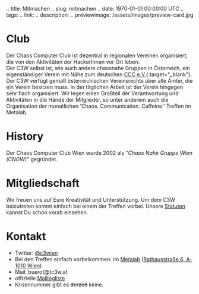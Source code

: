 .. title: Mitmachen
.. slug: mitmachen
.. date: 1970-01-01 00:00:00 UTC
.. tags:
.. link:
.. description:
.. previewimage: /assets/images/preview-card.jpg


# Club
Der Chaos Computer Club ist dezentral in regionalen Vereinen organisiert, die 
von den Aktivitäten der HackerInnen vor Ort leben.<br/>
Der C3W selbst ist, wie auch andere chaosnahe Gruppen in Österreich, 
ein eigenständiger Verein mit Nähe zum deutschen [CCC e.V.](https://ccc.de){:target="_blank"}.
Der C3W verfügt gemäß österreichischen Vereinsrechts über alle Ämter, 
die ein Verein besitzen muss. In der täglichen Arbeit ist der Verein hingegen 
sehr flach organisiert. Wir legen einen Großteil der Verantwortung und 
Aktivitäten in die Hände der Mitglieder, so unter anderem auch die 
Organisation der monatlichen 'Chaos. Communication. Caffeine.' Treffen im Metalab.


# History
Der Chaos Computer Club Wien wurde 2002 als *"Chaos Nahe Gruppe Wien (CNGW)"* gegründet.


# Mitgliedschaft
Wir freuen uns auf Eure Kreativität und Unterstützung. Um dem C3W beizutreten<!--, 
füllt bitte das [Formular]() aus und lasst es uns zukommen - oder, besser, -->
kommt einfach bei einem der Treffen vorbei. Unsere [Statuten](/statuten/) kannst Du schon vorab einsehen.


# Kontakt
* Twitter: [@c3wien](https://twitter.com/c3wien) <br/>
* Bei den Treffen einfach vorbeikommen: im [Metalab](https://metalab.at) 
([Rathausstraße 6, A-1010 Wien](https://www.openstreetmap.org/way/345700386)) <br/>
* Mail: buero(@)c3w.at <br/>
* offizielle [Mailingliste](https://lists.metalab.at/mailman/listinfo/ccc) <br/>
* Krisennummer gibt es <strike>derzeit</strike> keine.
